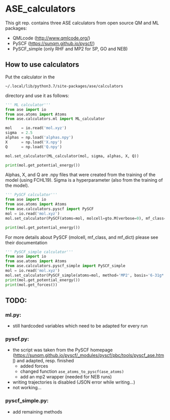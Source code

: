 # ASE_calculators

This git rep. contains three ASE calculators from open source QM and ML packages:
 - QMLcode (http://www.qmlcode.org/)
 - PySCF (https://sunqm.github.io/pyscf/)
 - PySCF_simple (only RHF and MP2 for SP, GO and NEB)

## How to use calculators
Put the calculator in the

```~/.local/lib/python3.7/site-packages/ase/calculators ```

directory and use it as follows:

```python
''' ML calculator'''
from ase import io
from ase.atoms import Atoms
from ase.calculators.ml import ML_calculator

mol    = io.read('mol.xyz')
sigma  = 2.5
alphas = np.load('alphas.npy')
X      = np.load('X.npy')
Q      = np.load('Q.npy')

mol.set_calculator(ML_calculator(mol, sigma, alphas, X, Q))

print(mol.get_potential_energy())
```

Alphas, X, and Q are .npy files that were created from the training of the model (using FCHL19).
Sigma is a hyperparameter (also from the training of the model).

```python
''' PySCF calculator'''
from ase import io
from ase.atoms import Atoms
from ase.calculators.pyscf import PySCF
mol = io.read('mol.xyz')
mol.set_calculator(PySCF(atoms=mol, molcell=gto.M(verbose=0), mf_class=scf.RHF, mf_dict={}))

print(mol.get_potential_energy())
```

For more details about PySCF (molcell, mf_class, and mf_dict) please see their documentation

```python
''' PySCF_simple calculator'''
from ase import io
from ase.atoms import Atoms
from ase.calculators.pyscf_simple import PySCF_simple
mol = io.read('mol.xyz')
mol.set_calculator(PySCF_simple(atoms=mol, method='MP2', basis='6-31g*'))
print(mol.get_potential_energy())
print(mol.get_forces())
```

## TODO:

### ml.py:
 - still hardcoded variables which need to be adapted for every run

### pyscf.py:
 - the script was taken from the PySCF homepage (https://sunqm.github.io/pyscf/_modules/pyscf/pbc/tools/pyscf_ase.html) and adapted, resp. finished
 	- added forces
	- changed function ```ase_atoms_to_pyscf(ase_atoms)```
	- add an mp2 wrapper (needed for NEB runs)
- writing trajectories is disabled (JSON error while writing...)
- not working...

### pyscf_simple.py:
 - add remaining methods 
